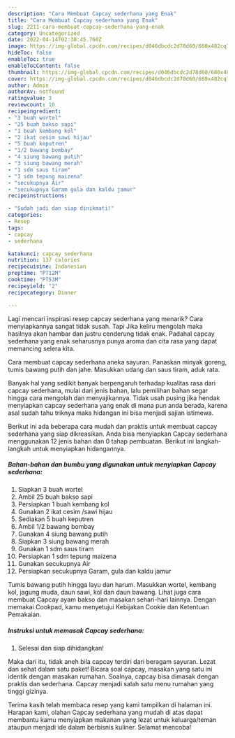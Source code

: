 ```yaml
---
description: "Cara Membuat Capcay sederhana yang Enak"
title: "Cara Membuat Capcay sederhana yang Enak"
slug: 2211-cara-membuat-capcay-sederhana-yang-enak
category: Uncategorized
date: 2022-04-14T02:38:45.760Z
image: https://img-global.cpcdn.com/recipes/d046dbcdc2d78d60/680x482cq70/capcay-sederhana-foto-resep-utama.jpg
hideToc: false
enableToc: true
enableTocContent: false
thumbnail: https://img-global.cpcdn.com/recipes/d046dbcdc2d78d60/680x482cq70/capcay-sederhana-foto-resep-utama.jpg
cover: https://img-global.cpcdn.com/recipes/d046dbcdc2d78d60/680x482cq70/capcay-sederhana-foto-resep-utama.jpg
author: Admin
authorAv: notfound
ratingvalue: 3
reviewcount: 10
recipeingredient:
- "3 buah wortel"
- "25 buah bakso sapi"
- "1 buah kembang kol"
- "2 ikat cesim sawi hijau"
- "5 buah keputren"
- "1/2 bawang bombay"
- "4 siung bawang putih"
- "3 siung bawang merah"
- "1 sdm saus tiram"
- "1 sdm tepung maizena"
- "secukupnya Air"
- "secukupnya Garam gula dan kaldu jamur"
recipeinstructions:

- "Sudah jadi dan siap dinikmati!"
categories:
- Resep
tags:
- capcay
- sederhana

katakunci: capcay sederhana 
nutrition: 137 calories
recipecuisine: Indonesian
preptime: "PT12M"
cooktime: "PT53M"
recipeyield: "2"
recipecategory: Dinner

---
```



Lagi mencari inspirasi resep capcay sederhana yang menarik? Cara menyiapkannya sangat tidak susah. Tapi Jika keliru mengolah maka hasilnya akan hambar dan justru cenderung tidak enak. Padahal capcay sederhana yang enak seharusnya punya aroma dan cita rasa yang dapat memancing selera kita.


Cara membuat capcay sederhana aneka sayuran. Panaskan minyak goreng, tumis bawang putih dan jahe. Masukkan udang dan saus tiram, aduk rata.

Banyak hal yang sedikit banyak berpengaruh terhadap kualitas rasa dari capcay sederhana, mulai dari jenis bahan, lalu pemilihan bahan segar hingga cara mengolah dan menyajikannya. Tidak usah pusing jika hendak menyiapkan capcay sederhana yang enak di mana pun anda berada, karena asal sudah tahu triknya maka hidangan ini bisa menjadi sajian istimewa.


Berikut ini ada beberapa cara mudah dan praktis untuk membuat capcay sederhana yang siap dikreasikan. Anda bisa menyiapkan Capcay sederhana menggunakan 12 jenis bahan dan 0 tahap pembuatan. Berikut ini langkah-langkah untuk menyiapkan hidangannya.

<!--inarticleads1-->

##### Bahan-bahan dan bumbu yang digunakan untuk menyiapkan Capcay sederhana:

1. Siapkan 3 buah wortel
1. Ambil 25 buah bakso sapi
1. Persiapkan 1 buah kembang kol
1. Gunakan 2 ikat cesim /sawi hijau
1. Sediakan 5 buah keputren
1. Ambil 1/2 bawang bombay
1. Gunakan 4 siung bawang putih
1. Siapkan 3 siung bawang merah
1. Gunakan 1 sdm saus tiram
1. Persiapkan 1 sdm tepung maizena
1. Gunakan secukupnya Air
1. Persiapkan secukupnya Garam, gula dan kaldu jamur


Tumis bawang putih hingga layu dan harum. Masukkan wortel, kembang kol, jagung muda, daun sawi, kol dan daun bawang. Lihat juga cara membuat Capcay ayam bakso dan masakan sehari-hari lainnya. Dengan memakai Cookpad, kamu menyetujui Kebijakan Cookie dan Ketentuan Pemakaian. 

<!--inarticleads2-->

##### Instruksi untuk memasak Capcay sederhana:


1. Selesai dan siap dihidangkan!

Maka dari itu, tidak aneh bila capcay terdiri dari beragam sayuran. Lezat dan sehat dalam satu paket! Bicara soal capcay, masakan yang satu ini identik dengan masakan rumahan. Soalnya, capcay bisa dimasak dengan praktis dan sederhana. Capcay menjadi salah satu menu rumahan yang tinggi gizinya. 

Terima kasih telah membaca resep yang kami tampilkan di halaman ini. Harapan kami, olahan Capcay sederhana yang mudah di atas dapat membantu kamu menyiapkan makanan yang lezat untuk keluarga/teman ataupun menjadi ide dalam berbisnis kuliner. Selamat mencoba!
